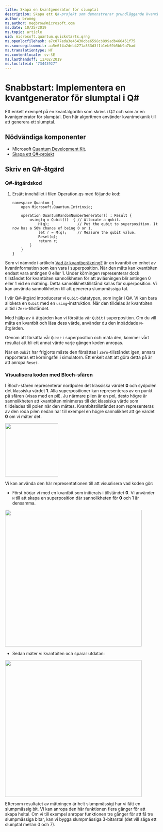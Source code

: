 ```yaml
---
title: Skapa en kvantgenerator för slumptal
description: Skapa ett Q#-projekt som demonstrerar grundläggande kvantbegrepp som t.ex. superposition genom att skapa en kvantgenerator för slumptal.
author: bromeg
ms.author: megbrow@microsoft.com
ms.date: 10/25/2019
ms.topic: article
uid: microsoft.quantum.quickstarts.qrng
ms.openlocfilehash: a7c077eda3e46430cbe6598cb899adb460451f75
ms.sourcegitcommit: aa5e6f4a2deb4271a333d3f1b1eb69b5bb9a7bad
ms.translationtype: HT
ms.contentlocale: sv-SE
ms.lasthandoff: 11/02/2019
ms.locfileid: "73443927"
---
```

# <a name="quickstart-implement-a-quantum-random-number-generator-in-q"></a>Snabbstart: Implementera en kvantgenerator för slumptal i Q#
Ett enkelt exempel på en kvantalgoritm som skrivs i Q# och som är en kvantgenerator för slumptal. Den här algoritmen använder kvantmekanik till att generera ett slumptal. 

## <a name="prerequisites"></a>Nödvändiga komponenter

- Microsoft [Quantum Development Kit](xref:microsoft.quantum.install).
- [Skapa ett Q#-projekt](xref:microsoft.quantum.howto.createproject)


## <a name="write-a-q-operation"></a>Skriv en Q#-åtgärd

### <a name="q-operation-code"></a>Q#-åtgärdskod

1. Ersätt innehållet i filen Operation.qs med följande kod:

    ```qsharp
    namespace Quantum {
        open Microsoft.Quantum.Intrinsic;

        operation QuantumRandomNumberGenerator() : Result {
            using(q = Qubit())  { // Allocate a qubit.
                H(q);             // Put the qubit to superposition. It now has a 50% chance of being 0 or 1.
                let r = M(q);     // Measure the qubit value.
                Reset(q);
                return r;
            }
        }
    }
    ```

Som vi nämnde i artikeln [Vad är kvantberäkning?](xref:microsoft.quantum.overview.what) är en kvantbit en enhet av kvantinformation som kan vara i superposition. När den mäts kan kvantbiten endast vara antingen 0 eller 1. Under körningen representerar dock tillståndet för kvantbiten sannolikheten för att avläsningen blir antingen 0 eller 1 vid en mätning. Detta sannolikhetstillstånd kallas för superposition. Vi kan använda sannolikheten till att generera slumpmässiga tal.

I vår Q#-åtgärd introducerar vi `Qubit`-datatypen, som ingår i Q#. Vi kan bara allokera en `Qubit` med en `using`-instruktion. När den tilldelas är kvantbiten alltid  i `Zero`-tillståndet. 

Med hjälp av `H`-åtgärden kan vi försätta vår `Qubit` i superposition. Om du vill mäta en kvantbit och läsa dess värde, använder du den inbäddade `M`-åtgärden.

Genom att försätta vår `Qubit` i superposition och mäta den, kommer vårt resultat att bli ett annat värde varje gången koden anropas. 

När en `Qubit` har frigjorts måste den försättas i `Zero`-tillståndet igen, annars rapporteras ett körningsfel i simulatorn. Ett enkelt sätt att göra detta på är att anropa `Reset`.

### <a name="visualizing-the-code-with-the-bloch-sphere"></a>Visualisera koden med Bloch-sfären

I Bloch-sfären representerar nordpolen det klassiska värdet **0** och sydpolen det klassiska värdet **1**. Alla superpositioner kan representeras av en punkt på sfären (visas med en pil). Ju närmare pilen är en pol, desto högre är sannolikheten att kvantbiten minimeras till det klassiska värde som tilldelades till polen när den mättes. Kvantbitstillståndet som representeras av den röda pilen nedan har till exempel en högre sannolikhet att ge värdet **0** om vi mäter det.

<img src="./Bloch.svg" width="175">

Vi kan använda den här representationen till att visualisera vad koden gör:

* Först börjar vi med en kvantbit som initierats i tillståndet **0**. Vi använder `H` till att skapa en superposition där sannolikheten för **0** och **1** är densamma.

<img src="./H.svg" width="450">

* Sedan mäter vi kvantbiten och sparar utdatan:

<img src="./Measurement2.svg" width="450">

Eftersom resultatet av mätningen är helt slumpmässigt har vi fått en slumpmässig bit. Vi kan anropa den här funktionen flera gånger för att skapa heltal. Om vi till exempel anropar funktionen tre gånger för att få tre slumpmässiga bitar, kan vi bygga slumpmässiga 3-bitarstal (det vill säga ett slumptal mellan 0 och 7).

